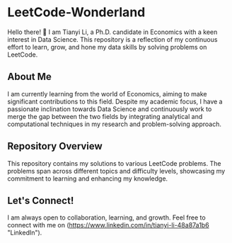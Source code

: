 # LeetCode-Wonderland

Hello there! 👋 I am Tianyi Li, a Ph.D. candidate in Economics with a keen interest in Data Science. This repository is a reflection of my continuous effort to learn, grow, and hone my data skills by solving problems on LeetCode.

## About Me
I am currently learning from the world of Economics, aiming to make significant contributions to this field. Despite my academic focus, I have a passionate inclination towards Data Science and continuously work to merge the gap between the two fields by integrating analytical and computational techniques in my research and problem-solving approach.

## Repository Overview
This repository contains my solutions to various LeetCode problems. The problems span across different topics and difficulty levels, showcasing my commitment to learning and enhancing my knowledge.

## Let's Connect!
I am always open to collaboration, learning, and growth. Feel free to connect with me on (https://www.linkedin.com/in/tianyi-li-48a87a1b6 "LinkedIn"). 

